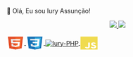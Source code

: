 👋 Olá, Eu sou Iury Assunção!

<div align="center">
  <a href="https://github.com/iury-assuncao">
  <img height="180em" src="https://github-readme-stats.vercel.app/api?username=iury-assuncao&show_icons=true&theme=dracula&include_all_commits=true&count_private=true"/>
  <img height="180em" src="https://github-readme-stats.vercel.app/api/top-langs/?username=iury-assuncao&layout=compact&langs_count=7&theme=dracula"/>
  
</div>

<div style="display: inline_block"><br>

  <img align="center" alt="Iury-HTML" height="30" width="40" src="https://raw.githubusercontent.com/devicons/devicon/master/icons/html5/html5-original.svg">
  <img align="center" alt="Iury-CSS" height="30" width="40" src="https://raw.githubusercontent.com/devicons/devicon/master/icons/css3/css3-original.svg">
  <img align="center" alt="Iury-PHP" height="50" width="60" src="https://cdn.jsdelivr.net/gh/devicons/devicon/icons/php/php-original.svg" />
  <img align="center" alt="Iury-Js" height="30" width="40" src="https://raw.githubusercontent.com/devicons/devicon/master/icons/javascript/javascript-plain.svg">
  
</div>

